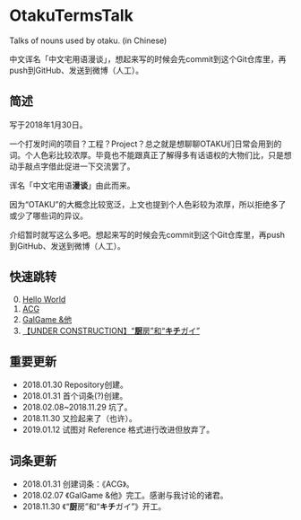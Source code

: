 # OtakuTermsTalk
Talks of nouns used by otaku. (in Chinese)

中文诨名「中文宅用语漫谈」，想起来写的时候会先commit到这个Git仓库里，再push到GitHub、发送到微博（人工）。

## 简述
写于2018年1月30日。

一个打发时间的项目？工程？Project？总之就是想聊聊OTAKU们日常会用到的词。个人色彩比较浓厚。毕竟也不能跟真正了解得多有话语权的大物们比，只是想动手敲点字借此促进一下交流罢了。

诨名「中文宅用语**漫谈**」由此而来。

因为“OTAKU”的大概念比较宽泛，上文也提到个人色彩较为浓厚，所以拒绝多了或少了哪些词的异议。

介绍暂时就写这么多吧。想起来写的时候会先commit到这个Git仓库里，再push到GitHub、发送到微博（人工）。

## 快速跳转
0. [Hello World](https://github.com/HasukaPoi/OtakuTermsTalk/blob/master/article/00_HelloWorld.md)
1. [ACG](https://github.com/HasukaPoi/OtakuTermsTalk/blob/master/article/01_ACG.md)
2. [GalGame &他](https://github.com/HasukaPoi/OtakuTermsTalk/blob/master/article/02_GalGameAnd.md)
3. [【UNDER CONSTRUCTION】“**厨**房”和“**キチ**ガイ”](https://github.com/HasukaPoi/OtakuTermsTalk/blob/master/article/03_ChuboAndKichigai.md)
 
## 重要更新
- 2018.01.30 Repository创建。
- 2018.01.31 首个词条(?)创建。 
- 2018.02.08~2018.11.29 坑了。
- 2018.11.30 又捡起来了（也许）。
- 2019.01.12 试图对 Reference 格式进行改进但放弃了。

## 词条更新
- 2018.01.31 创建词条：《ACG》。
- 2018.02.07 《GalGame &他》完工。感谢与我讨论的诸君。
- 2018.11.30 《“**厨**房”和“**キチ**ガイ”》开工。
